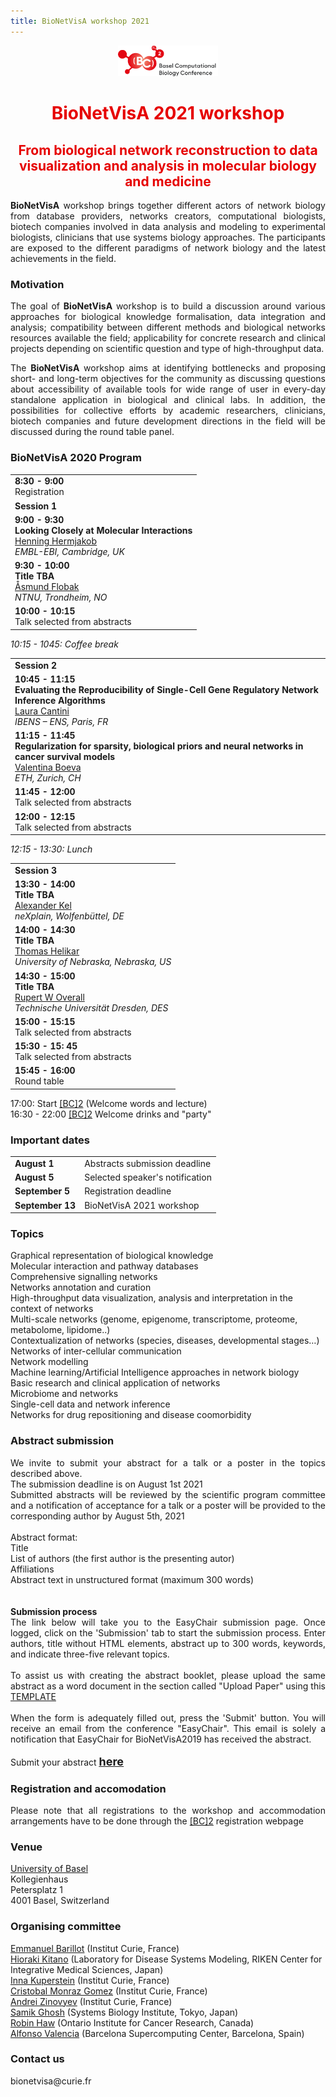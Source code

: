 ```yaml
---
title: BioNetVisA workshop 2021
---
```



<center><a href="/"><img id="BC2_2021" src="BC2_2021_logo.png" style="width:160px;"/></a></center>
<p> </p>

# <center><font color="#e60000">BioNetVisA 2021 workshop</font></center>
## <center><font color="#e60000">From biological network reconstruction to data visualization and analysis in molecular biology and medicine</font></center>
<!--
<p align="center"><b><font color="#e60000">The final programme and the abstract booklet are available</font><a href="/Abstracts/Bionetvisa2020/BioNetVisA2020_booklet.pdf"> here</a></b></p>

<p align="center"><b><font color="#e60000">The workshop presentations are available</font><a href="https://drive.google.com/open?id=1cLa4gSUAeogCNUi1yAFzlidHbOrxakxh"> here</a></b></p> -->

<p align="justify"><b>BioNetVisA</b> workshop brings together different actors of network biology from database providers, networks creators, computational biologists, biotech companies involved in data analysis and modeling to experimental biologists, clinicians that use systems biology approaches. The participants are exposed to the different paradigms of network biology and the latest achievements in the field.
</p>

### Motivation

<p align="justify">The goal of <b>BioNetVisA</b> workshop is to build a discussion around various approaches for biological knowledge formalisation, data integration and analysis; compatibility between different methods and biological networks resources available the field; applicability for concrete research and clinical projects depending on scientific question and type of high-throughput data.
</p>

<p align="justify">The <b>BioNetVisA</b> workshop aims at identifying bottlenecks and proposing short- and long-term objectives for the community as discussing questions about accessibility of available tools for wide range of user in every-day standalone application in biological and clinical labs. In addition, the possibilities for collective efforts by academic researchers, clinicians, biotech companies and future development directions in the field will be discussed during the round table panel.
</p>
<!--
### Audience
<p align="justify">The workshop targets computational systems biologists, molecular and cell biologists, clinicians and a wide audience interested in update and discussion around current status of network biology, pathway databases, and related analysis tools, including visualization, statistical analysis and dynamic modelling. No computational background is required to attend the workshop.
</p>
-->

### BioNetVisA 2020 Program

<table>
<tr><td><b>8:30 - 9:00</b><br />
Registration</td></tr>

<tr><td><strong>Session 1</strong></td></tr>
<tr><td><b>9:00 - 9:30</b><br />
<strong>Looking Closely at Molecular Interactions</strong><br />
<a href="https://www.ebi.ac.uk/about/people/henning-hermjakob">Henning Hermjakob</a> <br />
<i>EMBL-EBI, Cambridge, UK</i></td></tr>
<tr><td><b>9:30 - 10:00</b><br />
<strong>Title TBA</strong><br />
<a href="https://www.ntnu.edu/employees/asmund.flobak">Åsmund Flobak</a> <br />
<i>NTNU, Trondheim, NO</i></td></tr>
<tr><td><b>10:00 - 10:15</b><br />
Talk selected from abstracts</td></tr>
</table>
<p>
<i>10:15 - 1045: Coffee break</i>
</p>
<table>
<tr><td><strong>Session 2</strong></td></tr>
<tr><td><b>10:45 - 11:15</b><br />
<strong>Evaluating the Reproducibility of Single-Cell Gene Regulatory Network Inference Algorithms</strong><br />
<a href="https://www.ibens.ens.fr/spip.php?article364">Laura Cantini</a> <br />
<i>IBENS – ENS, Paris, FR</i></td></tr>
<tr><td><b>11:15 - 11:45</b><br />
<strong>Regularization for sparsity, biological priors and neural networks in cancer survival models</strong><br />
<a href="http://boevalab.inf.ethz.ch/">Valentina Boeva</a> <br />
<i>ETH, Zurich, CH</i></td></tr> 
<tr><td><b>11:45 - 12:00</b><br />
Talk selected from abstracts</td></tr>
<tr><td><b>12:00 - 12:15</b><br />
Talk selected from abstracts</td></tr>
</table>
<p>
<i>12:15 - 13:30: Lunch</i>
</p>
<table>
<tr><td><strong>Session 3</strong></td></tr>
<tr><td><b>13:30 - 14:00</b><br />
<strong>Title TBA</strong><br />
<a href="https://genexplain.com/standard_posts/our-team/">Alexander Kel</a> <br />
<i>neXplain, Wolfenbüttel, DE</i></td></tr>
<tr><td><b>14:00 - 14:30</b><br />
<strong>Title TBA</strong><br />
<a href="https://biochem.unl.edu/tomas-helikar">Thomas Helikar</a> <br />
<i>University of Nebraska, Nebraska, US</i></td></tr> 
<tr><td><b>14:30 - 15:00</b><br />
<strong>Title TBA</strong><br />
<a href="https://rupertoverall.net/">Rupert W Overall</a> <br />
<i>Technische Universität Dresden, DES</i></td></tr> 
<tr><td><b>15:00 - 15:15</b><br />
Talk selected from abstracts</td></tr>
<tr><td><b>15:30 - 15: 45</b><br />
Talk selected from abstracts</td></tr>
<tr><td><b>15:45 - 16:00</b><br />
Round table</td></tr>
</table>
<p>
17:00: Start <a href="https://www.bc2.ch/">[BC]2</a> (Welcome words and lecture)<br />
16:30 - 22:00 <a href="https://www.bc2.ch/">[BC]2</a> Welcome drinks and "party"
</p>


### Important dates
<table style="width 100%">
<tr><td><b>August 1</b></td>
  <td>Abstracts submission deadline</td></tr>
<tr><td><b>August 5</b></td>
  <td>Selected speaker's notification</td></tr>
<tr><td><b>September 5</b></td>
  <td>Registration deadline</td></tr>
<tr><td><b>September 13</b></td>
  <td>BioNetVisA 2021 workshop</td></tr>
</table>


### Topics
<p>Graphical representation of biological knowledge<br />
Molecular interaction and pathway databases<br />
Comprehensive signalling networks<br />
Networks annotation and curation<br />
High-throughput data visualization, analysis and interpretation in the context of networks<br />
Multi-scale networks (genome, epigenome, transcriptome, proteome, metabolome, lipidome..)<br />
Contextualization of networks (species, diseases, developmental stages…)<br />
Networks of inter-cellular communication<br />
Network modelling<br />
Machine learning/Artificial Intelligence approaches in network biology <br />
Basic research and clinical application of networks<br />
Microbiome and networks<br />
Single-cell data and network inference<br />
Networks for drug repositioning and disease coomorbidity<br />
</p>

### Abstract submission
<p align="justify">We invite to submit your abstract for a talk or a poster in the topics described above.<br />
The submission deadline is on August 1st 2021<br />
Submitted abstracts will be reviewed by the scientific program committee and a notification of acceptance for a talk or a poster will be provided to the corresponding author by August 5th, 2021<br />
<br />
Abstract format:<br />
Title<br />
List of authors (the first author is the presenting autor)<br />
Affiliations<br />
Abstract text in unstructured format (maximum 300 words)<br />
<br />
<br />
<strong>Submission process</strong><br />
The link below will take you to the EasyChair submission page. Once logged, click on the 'Submission' tab to start the submission process. Enter authors, title without HTML elements, abstract up to 300 words, keywords, and indicate three-five relevant topics.<br />
<br />
To assist us with creating the abstract booklet, please upload the same abstract as a word document in the section called "Upload Paper" using this 
<a href="/AbstractTemplate_BioNetVisA.docx">TEMPLATE</a><br />
<br />
When the form is adequately filled out, press the 'Submit' button. You will receive an email from the conference "EasyChair". This email is solely a notification that EasyChair for BioNetVisA2019 has received the abstract.<br />
<br />
Submit your abstract <font size="+1"><u><b><a href="https://easychair.org/conferences/?conf=bionetvisa2021">here</a></b></u></font><br />
</p>

### Registration and accomodation
<p align="justify"> Please note that all registrations to the workshop and accommodation arrangements have to be done through the <a href="https://www.bc2.ch/">[BC]2</a> registration webpage
</p>

### Venue
<p>
<a href="https://www.unibas.ch/de">University of Basel</a><br />
Kollegienhaus<br />
Petersplatz 1<br />
4001 Basel, Switzerland<br />
</p>

### Organising committee
<p>
<a href="https://science.curie.fr/recherche/biologie-interactive-des-tumeurs-immunologie-environnement/c/">Emmanuel Barillot</a> (Institut Curie, France)<br />
<a href="http://www.sbi.jp/">Hioraki Kitano</a> (Laboratory for Disease Systems Modeling, RIKEN Center for Integrative Medical Sciences, Japan)<br />
<a href="http://sysbio.curie.fr/">Inna Kuperstein</a> (Institut Curie, France)<br />
<a href="http://sysbio.curie.fr/"> Cristobal Monraz Gomez</a> (Institut Curie, France)<br />
<a href="http://www.ihes.fr/~zinovyev/">Andrei Zinovyev</a> (Institut Curie, France)<br />
<a href="http://www.sbi.jp/members.htm">Samik Ghosh</a> (Systems Biology Institute, Tokyo, Japan)<br /> 
<a href="https://reactome.org/">Robin Haw</a> (Ontario Institute for Cancer Research, Canada)<br />
<a href="https://www.bsc.es/valencia-alfonso">Alfonso Valencia</a> (Barcelona Supercomputing Center, Barcelona, Spain)<br/>
</p>

<!--
### Workshop link
<p>
<font color="#e60000">TBA</font>
  </p>
-->

### Contact us
<p>
bionetvisa@curie.fr
</p>

